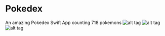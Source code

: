 # Pokedex
An amazing Pokedex Swift App counting 718 pokemons
![alt tag](https://cloud.githubusercontent.com/assets/6792118/11445054/faf422c4-9520-11e5-912c-03696489f569.png)
![alt tag](https://cloud.githubusercontent.com/assets/6792118/11445058/fb5a1156-9520-11e5-83fb-57d6aec0d7f4.png)
![alt tag](https://cloud.githubusercontent.com/assets/6792118/11445059/fc102626-9520-11e5-952f-4f4584aeb471.png)
